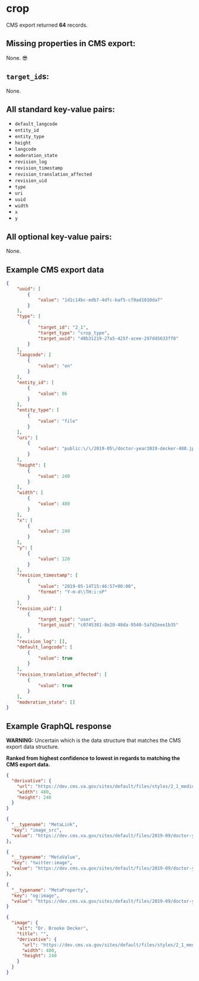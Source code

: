 # crop

CMS export returned **64** records.

## Missing properties in CMS export:

None. 😎

## `target_id`s:

None.

## All standard key-value pairs:

- `default_langcode`
- `entity_id`
- `entity_type`
- `height`
- `langcode`
- `moderation_state`
- `revision_log`
- `revision_timestamp`
- `revision_translation_affected`
- `revision_uid`
- `type`
- `uri`
- `uuid`
- `width`
- `x`
- `y`

## All optional key-value pairs:

None.

## Example CMS export data

```json
{
    "uuid": [
        {
            "value": "1d1c14bc-edb7-4dfc-baf5-cf0ad1810da7"
        }
    ],
    "type": [
        {
            "target_id": "2_1",
            "target_type": "crop_type",
            "target_uuid": "48b31219-27a5-425f-acee-297d45633ff8"
        }
    ],
    "langcode": [
        {
            "value": "en"
        }
    ],
    "entity_id": [
        {
            "value": 86
        }
    ],
    "entity_type": [
        {
            "value": "file"
        }
    ],
    "uri": [
        {
            "value": "public:\/\/2019-05\/doctor-year2019-decker-480.jpg"
        }
    ],
    "height": [
        {
            "value": 240
        }
    ],
    "width": [
        {
            "value": 480
        }
    ],
    "x": [
        {
            "value": 240
        }
    ],
    "y": [
        {
            "value": 120
        }
    ],
    "revision_timestamp": [
        {
            "value": "2019-05-14T15:46:57+00:00",
            "format": "Y-m-d\\TH:i:sP"
        }
    ],
    "revision_uid": [
        {
            "target_type": "user",
            "target_uuid": "c0745381-8e20-40da-9540-5a7d2eee1b35"
        }
    ],
    "revision_log": [],
    "default_langcode": [
        {
            "value": true
        }
    ],
    "revision_translation_affected": [
        {
            "value": true
        }
    ],
    "moderation_state": []
}
```

## Example GraphQL response

**WARNING:** Uncertain which is the data structure that matches the CMS export data structure.

**Ranked from highest confidence to lowest in regards to matching the CMS export data.**

```json
{
  "derivative": {
    "url": "https://dev.cms.va.gov/sites/default/files/styles/2_1_medium_thumbnail/public/2019-09/doctor-year2019-decker-480_0.jpg?itok=p2xcTS8n",
    "width": 480,
    "height": 240
  }
}
```

```json
{
  "__typename": "MetaLink",
  "key": "image_src",
  "value": "https://dev.cms.va.gov/sites/default/files/2019-09/doctor-year2019-decker-480_0.jpg"
},
```

```json
{
  "__typename": "MetaValue",
  "key": "twitter:image",
  "value": "https://dev.cms.va.gov/sites/default/files/2019-09/doctor-year2019-decker-480_0.jpg"
},
```

```json
{
  "__typename": "MetaProperty",
  "key": "og:image",
  "value": "https://dev.cms.va.gov/sites/default/files/2019-09/doctor-year2019-decker-480_0.jpg"
}
```

```json
{
  "image": {
    "alt": "Dr. Brooke Decker",
    "title": "",
    "derivative": {
      "url": "https://dev.cms.va.gov/sites/default/files/styles/2_1_medium_thumbnail/public/2019-09/doctor-year2019-decker-480_0.jpg?itok=p2xcTS8n",
      "width": 480,
      "height": 240
    }
  }
}
```
